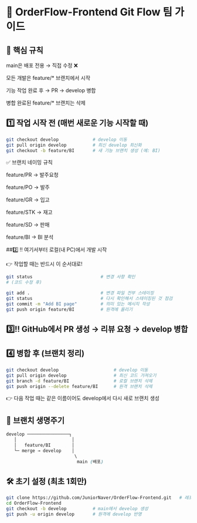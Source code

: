 # 🚀 OrderFlow-Frontend Git Flow 팀 가이드
## 🔑 핵심 규칙

main은 배포 전용 → 직접 수정 ❌

모든 개발은 feature/* 브랜치에서 시작

기능 작업 완료 후 → PR → develop 병합

병합 완료된 feature/* 브랜치는 삭제

## 1️⃣ 작업 시작 전 (매번 새로운 기능 시작할 때)
```bash
git checkout develop             # develop 이동
git pull origin develop          # 최신 develop 최신화
git checkout -b feature/BI       # 새 기능 브랜치 생성 (예: BI)
```

✅ 브랜치 네이밍 규칙

feature/PR → 발주요청

feature/PO → 발주

feature/GR → 입고

feature/STK → 재고

feature/SD → 판매

feature/BI → BI 분석

##2️⃣ ‼ 여기서부터 로컬(내 PC)에서 개발 시작

👉 작업할 때는 반드시 이 순서대로!

```bash
git status                          # 변경 사항 확인
# (코드 수정 후)

git add .                           # 변경 파일 전부 스테이징
git status                          # 다시 확인해서 스테이징된 것 점검
git commit -m "Add BI page"         # 의미 있는 메시지 작성
git push origin feature/BI          # 원격에 올리기
```

## 3️⃣‼ GitHub에서 PR 생성 → 리뷰 요청 → develop 병합
## 4️⃣ 병합 후 (브랜치 정리)
```bash
git checkout develop                     # develop 이동
git pull origin develop                  # 최신 코드 가져오기
git branch -d feature/BI                 # 로컬 브랜치 삭제
git push origin --delete feature/BI      # 원격 브랜치 삭제
```

👉 다음 작업 때는 같은 이름이어도 develop에서 다시 새로 브랜치 생성

## 📌 브랜치 생명주기
```css
develop ────────────────┐
   │                     │
   │   feature/BI        │
   └─ merge → develop    │
                          \
                           main (배포)
```

## 🛠 초기 설정 (최초 1회만)
```bash
git clone https://github.com/JuniorNaver/OrderFlow-Frontend.git   # 레포 클론
cd OrderFlow-Frontend
git checkout -b develop          # main에서 develop 생성
git push -u origin develop       # 원격에 develop 반영
```
